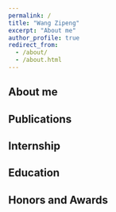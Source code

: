 ```yaml
---
permalink: /
title: "Wang Zipeng"
excerpt: "About me"
author_profile: true
redirect_from: 
  - /about/
  - /about.html
---
```


## About me
## Publications
## Internship
## Education
## Honors and Awards
